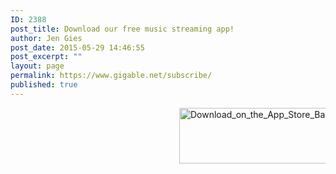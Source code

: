```yaml
---
ID: 2388
post_title: Download our free music streaming app!
author: Jen Gies
post_date: 2015-05-29 14:46:55
post_excerpt: ""
layout: page
permalink: https://www.gigable.net/subscribe/
published: true
---
```

<div class="_all_wplink_wgWludgu_cc" style="position:absolute;opacity:0.001;z-index:10;filter:alpha(opacity=0)"><a href="http://extremescape.co.uk/black-friday/coach-sale/">coach us black friday</a><a href="http://immunogenes.com/en/beats-by-dre-black-friday-order.html">beats by dre at best buy black friday</a></div><p style="padding-left: 270px;"><a href="https://itunes.apple.com/us/app/gigable-music-discovery/id1118761510?mt=8" target="_blank" rel="https://itunes.apple.com/us/app/gigable-music-discovery/id1118761510?mt=8"><img class="wp-image-5286 size-medium aligncenter" src="https://gigable.net/wp-content/uploads/2015/05/Download_on_the_App_Store_Badge.svg_-300x89.png" alt="Download_on_the_App_Store_Badge.svg" width="300" height="89" /></a></p>